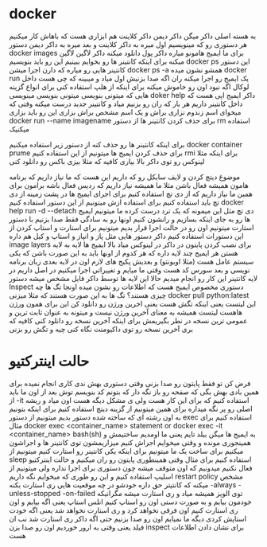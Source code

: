 # docker
به هسته اصلی داکر میگن داکر دیمن
داکر کلاینت هم ابزاری هست که باهاش کار میکنیم
هر دستوری رو که مینویسیم اول میره به داکر کلاینت و بعد میره به داکر دیمن
دستور docker images برای ما ایمیج هامونو میاره
داکر پول دانلود میکنه
داکر لاگین لاگین میکنه
برای اینکه کانتینر ها رو بخوایم ببینیم این رو باید بنویسیم 
docker ps
این دستور کانتینر هایی رو میاره که دارن اجرا میشن
docker ps -a 
همشو نشون میده
docker run 
یک ایمیج رو اجرا میکنه
ران اگه صدا بزنیش اول میاد و میبینه که چی هست داخل لوکال اگه نبود اون رو خاموش میکنه 
برای اینکه از هلپ استفاده کنی برای انواع گزینه هایی که میتونی بنویسی میتونی بنویسی مینویسی 
doker help <thing>
داکر ایمیج اپی هست که داخل کانتینر داریم
هر بار که ران رو بزنیم میاد و کانتینر جدید درست میکنه
وقتی که میخوای اسم زندوم نزاری براش و یک اسم مشخص براش بزاری این رو باید بزاری
docker run --name <name> imagename
برای حذف کردن کانتینر ها از دستور rm استفاده میکنیک

برای اینکه کانتینر ها رو حذف کنه از دستور زیر استفاده میکنیم
docker container prume
برای حذف کردن ایمیج ها میتونیم از این استفاده کنیم
rmi
برای اینکه مثلا لینوکس رو توی داکر بالا بیاری کافیه که مثلا بیزی باکس رو دانلود کنی

موضوغ دیتچ کردن و لایف سایکل رو که داریم این هست که 
ما نیاز داریم که برنامه هامون همیشه فعال باشن مثلا ما همیشه نیاز داریم که ردیس فعال باشه برامون برای همین 
ما نیاز داریم که از دی تچ استفاده کنیم
برای اجرای ایمیج ها در پشت زمینه از دی تچ باید استفاده کنیم
برای استفاده ازش میتونیم از این دستور استفاده کنیم
docker help run
-d --detach
دی تچ مثل این میمونه که یک ترد درست کرده 
ما میتونیم ایمیج ها رو به جای اینکه بسازیم و رانشون کنیم اونها رو به سادگی فقط صدا بزنیم
با دستور استارت میتونیم اون رو در حالت اجرا قرار بدیم  میتونیم برای استارت و استاپ کردن از این دستورات استفاده کنیم
داکر دستور هایی مثل پاز و انپاز و استاپ و کیل هم داره 
image layers
برای نصب کردن پایتون در داکر در لینوکس میاد بالا
ایمیج ها لایه به لایه هستن
هر ایمیج چند لایه داره که هر کدوم از اونها باید به این صورت باشن که 
یکی سیستم عامل هست (مثلا اوبونتو) و بعدیش پکیج های لازم اون در لایه بعدی زبان برنامه نویسی و بعد سورس کد هست 
وقتی ما میایم و تغییراتی اجرا میکنیم در اصل داریم در لایه کانتینر این کار رو انجام میدیم
حالا این لایه ها توسط داکر فایل مشخص میشه
دستور Inspect دستوری مخصوص ایمیج هست که اطلاعات رو نشون میده اونجا
تگ ها چه چیزی هستند؟
تگ ها به این صورت هستند که مثلا میزنی 
docker pull python:latest
این لیتست یعنی اینکه تگش هست یعنی اخرین ورژن رو دانلود کن
این برای همون ورژن هاهست 
لیتست همیشه به معنای آخرین ورژن نیست و میتونه به عنوان ثابت ترین و عمومی ترین نسخه در نطر بگیریمش
برای اینکه آخرین نسخه رو دانلود کنی کافیه که بری آخرین نسخه رو توی داکیومنت نگاه کنی چیه و تگش رو بزنی
# حالت اینترکتیو 
فرض کن تو فقط پایتون رو صدا بزنی وقتی دستوری بهش ندی کاری انجام نمیده برای همین بادی بهش بگی که صفحه رو باز نگه دار که بتونم کد بنویسم توش
بعد از اون ما باید از -it استفاده کنیم که برای این کار هست ولی ی مشکل دیگه هست اون میاد و ریشه اصلی رو پر نگه میداره برای همین میتونیم از گزینه دیتچ استفاده کنیم 
برای اینکه بتونیم به اون رشته ای که ساخته شده دستور بدیم میتونیم از دستور exec استفاده کنیم 
برای مثال 
docker exec <container_name> statement
or
docker exec -it <container_name> bash(sh)
به ایمیج ها میگن بیلد تایم یعنی ما اومدیم ساختیمش و همینجوری مونده و وقتی میخوایم اجراش کنیم میزاریمشون توی کانتینر ها و اجراشون میکنیم 
برای ساخت یک 
ما میتونیم برای اینکه یکی کانتینر رو استارت کنیم میتونیم از sleep استفاده کنیم 
برای مثال وقتی همینطوری پایتون رو ران میکنیم و حالت اینترکتیو فعال نکنیم میدونیم که اون متوقف میشه چون دستوری برای اجرا نداره ولی میتونیم از اسلیپ استفاده کنیم و این رو طوری که میخوایم نگه داریم 
restart policy
مشخص میکنه که کانتیتر حق داره خودشو در چه موقعیت هایی ری استارت بکنه 
-always
-unless-stopped
-on-failed
توی الویز همیشه میاد و ری استارت میشه مگرانیکه خودمون بیایم و به صورت دستی اون رو استاپ کنیم 
انلس استاپ یعنی اگه بیایم و اون ری استارت کنیم اون فرقی نخواهد کرد و ری استارت نخواهد شد
یعنی اگه خودت استاپش کردی دیگه ما نمیایم اون رو صدا بزنیم حتی اگه داکر ری استارت شد نب
ان فیلد یعنی وقتی به ارور خوردیم اون رو صدا بزن
inspect برای نشان دادن اطلاعات هست 
